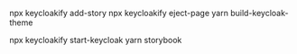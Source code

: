 npx keycloakify add-story
npx keycloakify eject-page
yarn build-keycloak-theme

npx keycloakify start-keycloak
yarn storybook
